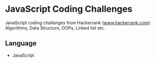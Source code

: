 # JavaScript Coding Challenges
JavaScript coding challenges from Hackerrank (www.hackerrank.com): Algorithms, Data Structure, OOPs, Linked list etc.

## Language
- JavaScript
